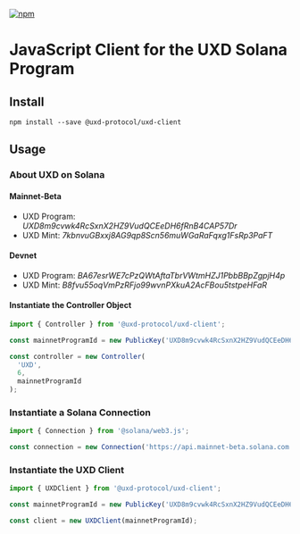 [![npm][npm-image]][npm-url]

[npm-image]: https://img.shields.io/npm/v/@uxd-protocol/uxd-client.svg
[npm-url]: https://www.npmjs.com/package/@uxd-protocol/uxd-client

# JavaScript Client for the UXD Solana Program

## Install

```
npm install --save @uxd-protocol/uxd-client
```

## Usage

### About UXD on Solana

#### Mainnet-Beta

- UXD Program: _UXD8m9cvwk4RcSxnX2HZ9VudQCEeDH6fRnB4CAP57Dr_
- UXD Mint: _7kbnvuGBxxj8AG9qp8Scn56muWGaRaFqxg1FsRp3PaFT_

#### Devnet

- UXD Program: _BA67esrWE7cPzQWtAftaTbrVWtmHZJ1PbbBBpZgpjH4p_
- UXD Mint: _B8fvu55oqVmPzRFjo99wvnPXkuA2AcFBou5tstpeHFaR_

#### Instantiate the Controller Object

```javascript
import { Controller } from '@uxd-protocol/uxd-client';

const mainnetProgramId = new PublicKey('UXD8m9cvwk4RcSxnX2HZ9VudQCEeDH6fRnB4CAP57Dr');

const controller = new Controller(
  'UXD',
  6,
  mainnetProgramId
);
```

### Instantiate a Solana Connection

```javascript
import { Connection } from '@solana/web3.js';

const connection = new Connection('https://api.mainnet-beta.solana.com');
```

### Instantiate the UXD Client

```javascript
import { UXDClient } from '@uxd-protocol/uxd-client';

const mainnetProgramId = new PublicKey('UXD8m9cvwk4RcSxnX2HZ9VudQCEeDH6fRnB4CAP57Dr');

const client = new UXDClient(mainnetProgramId);
```
